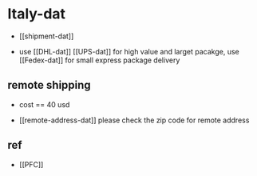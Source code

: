 
# Italy-dat

- [[shipment-dat]] 

- use [[DHL-dat]] [[UPS-dat]] for high value and larget pacakge, use [[Fedex-dat]] for small express package delivery

## remote shipping 

- cost == 40 usd 

- [[remote-address-dat]] please check the zip code for remote address



## ref 

- [[PFC]]
